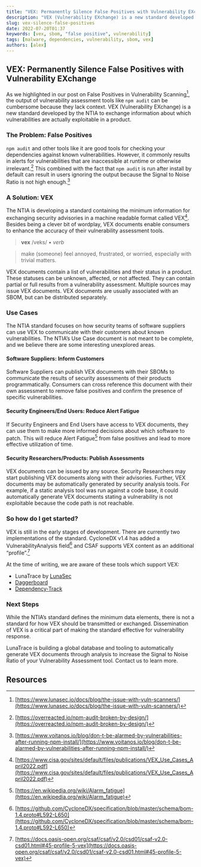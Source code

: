 ```yaml
---
title: "VEX: Permanently Silence False Positives with Vulnerability EXchange"
description: "VEX (Vulnerability EXchange) is a new standard developed by the NTIA to exchange information about which vulnerabilities are actually exploitable in a product."
slug: vex-silence-false-positives
date: 2022-07-20T01:37
keywords: [vex, sbom, "false positive", vulnerability]
tags: [malware, dependencies, vulnerability, sbom, vex]
authors: [alex]
---
```


<!--
  ~ Copyright by LunaSec (owned by Refinery Labs, Inc)
  ~
  ~ Licensed under the Creative Commons Attribution-ShareAlike 4.0 International
  ~ (the "License"); you may not use this file except in compliance with the
  ~ License. You may obtain a copy of the License at
  ~
  ~ https://creativecommons.org/licenses/by-sa/4.0/legalcode
  ~
  ~ See the License for the specific language governing permissions and
  ~ limitations under the License.
  ~
-->

## VEX: Permanently Silence False Positives with Vulnerability EXchange

As we highlighted in our post on False Positives in Vulnerability Scanning[^1], the output of vulnerability assessment tools like `npm audit` can be cumbersome because they lack context. VEX (Vulnerability EXchange) is a new standard developed by the NTIA to exchange information about which vulnerabilities are actually exploitable in a product.

<!--truncate-->

### The Problem: False Positives

`npm audit` and other tools like it are good tools for checking your dependencies against known vulnerabilities. However, it commonly results in alerts for vulnerabilities that are inaccessible at runtime or otherwise irrelevant.[^2] This combined with the fact that `npm audit` is run after install by default can result in users ignoring the output because the Signal to Noise Ratio is not high enough.[^3]


### A Solution: VEX

The NTIA is developing a standard containing the minimum information for exchanging security advisories in a machine readable format called VEX[^4]. Besides being a clever bit of wordplay, VEX documents enable consumers to enhance the accuracy of their vulnerability assessment tools.

>  **vex**  /veks/ • _verb_

>  make (someone) feel annoyed, frustrated, or worried, especially with trivial matters.

VEX documents contain a list of vulnerabilities and their status in a product. These statuses can be unknown, affected, or not affected. They can contain partial or full results from a vulnerability assessment. Multiple sources may issue VEX documents. VEX documents are usually associated with an SBOM, but can be distributed separately.


### Use Cases

The NTIA standard focuses on how security teams of software suppliers can use VEX to communicate with their customers about known vulnerabilities. The NTIA’s Use Case document is not meant to be complete, and we believe there are some interesting unexplored areas.


#### Software Suppliers: Inform Customers

Software Suppliers can publish VEX documents with their SBOMs to communicate the results of security assessments of their products programmatically. Consumers can cross reference this document with their own assessment to remove false positives and confirm the presence of specific vulnerabilities.


#### Security Engineers/End Users: Reduce Alert Fatigue

If Security Engineers and End Users have access to VEX documents, they can use them to make more informed decisions about which software to patch. This will reduce Alert Fatigue[^5] from false positives and lead to more effective utilization of time.


#### Security Researchers/Products: Publish Assessments

VEX documents can be issued by any source. Security Researchers may start publishing VEX documents along with their advisories. Further, VEX documents may be automatically generated by security analysis tools. For example, if a static analysis tool was run against a code base, it could automatically generate VEX documents stating a vulnerability is not exploitable because the code path is not reachable.


### So how do I get started?

VEX is still in the early stages of development. There are currently two implementations of the standard. CycloneDX v1.4 has added a VulnerabilityAnalysis field[^6] and CSAF supports VEX content as an additional “profile”.[^7] 

At the time of writing, we are aware of these tools which support VEX:



* LunaTrace by [LunaSec](https://www.lunasec.io/)
* [Daggerboard](https://github.com/nyph-infosec/daggerboard/blob/main/README.md)
* [Dependency-Track](https://dependencytrack.org/)


### Next Steps

While the NTIA’s standard defines the minimum data elements, there is not a standard for how VEX should be transmitted or exchanged. Dissemination of VEX is a critical part of making the standard effective for vulnerability response.

LunaTrace is building a global database and tooling to automatically generate VEX documents through analysis to increase the Signal to Noise Ratio of your Vulnerability Assessment tool. Contact us to learn more.


<!-- Footnotes themselves at the bottom. -->
## Resources

[^1]:
     [https://www.lunasec.io/docs/blog/the-issue-with-vuln-scanners/](https://www.lunasec.io/docs/blog/the-issue-with-vuln-scanners/)

[^2]:
     [https://overreacted.io/npm-audit-broken-by-design/](https://overreacted.io/npm-audit-broken-by-design/)

[^3]:
     [https://www.voitanos.io/blog/don-t-be-alarmed-by-vulnerabilities-after-running-npm-install/](https://www.voitanos.io/blog/don-t-be-alarmed-by-vulnerabilities-after-running-npm-install/)

[^4]:
     [https://www.cisa.gov/sites/default/files/publications/VEX_Use_Cases_April2022.pdf](https://www.cisa.gov/sites/default/files/publications/VEX_Use_Cases_April2022.pdf)

[^5]:
     [https://en.wikipedia.org/wiki/Alarm_fatigue](https://en.wikipedia.org/wiki/Alarm_fatigue)

[^6]:
     [https://github.com/CycloneDX/specification/blob/master/schema/bom-1.4.proto#L592-L650](https://github.com/CycloneDX/specification/blob/master/schema/bom-1.4.proto#L592-L650)

[^7]:
     [https://docs.oasis-open.org/csaf/csaf/v2.0/csd01/csaf-v2.0-csd01.html#45-profile-5-vex](https://docs.oasis-open.org/csaf/csaf/v2.0/csd01/csaf-v2.0-csd01.html#45-profile-5-vex)
